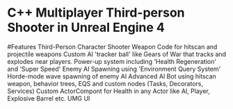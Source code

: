 # C++ Multiplayer Third-person Shooter in Unreal Engine 4 



#Features
Third-Person Character
 Shooter Weapon Code for hitscan and projectile weapons
Custom AI 'tracker ball' like Gears of War that tracks and explodes near players.
 Power-up system including 'Health Regeneration' and 'Super Speed'
 Enemy AI Spawning using 'Environment Query System'
 Horde-mode wave spawning of enemy AI
 Advanced AI Bot using hitscan weapon, behavior trees, EQS and custom nodes (Tasks, Decorators, Services)
 Custom ActorCompont for Health in any Actor like AI, Player, Explosive Barrel etc.
 UMG UI

